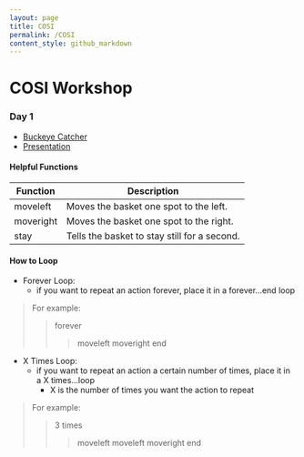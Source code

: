 ```yaml
---
layout: page
title: COSI
permalink: /COSI
content_style: github_markdown
---
```


# COSI Workshop

### Day 1
* [Buckeye Catcher](https://c4cosu.com/buckeye-catch-em/)
* [Presentation](https://docs.google.com/presentation/d/1U4zt2SUtXIbZLoRow7zD6-C8dpqq0TgI8xYoTYdul2Y/edit?usp=sharing)

#### Helpful Functions

| Function | Description |
|-----------|-----------|
| moveleft |  Moves the basket one spot to the left. |
| moveright | Moves the basket one spot to the right. |
| stay | Tells the basket to stay still for a second. |

#### How to Loop
* Forever Loop:
    * if you want to repeat an action forever, place it in a forever...end loop
> For example: 
>> forever
>>> moveleft
>>> moveright
>> end
* X Times Loop:
    * if you want to repeat an action a certain number of times, place it in a X times...loop
        * X is the number of times you want the action to repeat
> For example: 
>> 3 times
>>> moveleft
>>> moveleft
>>> moveright
>> end